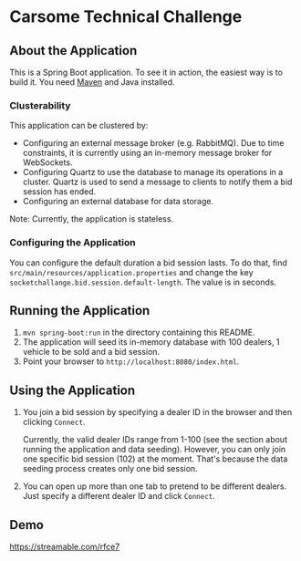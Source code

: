 # Carsome Technical Challenge

## About the Application
This is a Spring Boot application. To see it in action, the easiest way is to build it. You need [Maven](https://maven.apache.org/) and Java installed.


### Clusterability
This application can be clustered by:

* Configuring an external message broker (e.g. RabbitMQ). Due to time constraints, it is currently using an in-memory message broker for WebSockets.
* Configuring Quartz to use the database to manage its operations in a cluster. Quartz is used to send a message to clients to notify them a bid session has ended.
* Configuring an external database for data storage.

Note: Currently, the application is stateless. 

### Configuring the Application
You can configure the default duration a bid session lasts. To do that, find `src/main/resources/application.properties` and change the key `socketchallange.bid.session.default-length`. The value is in seconds.


## Running the Application

1. `mvn spring-boot:run` in the directory containing this README.
1. The application will seed its in-memory database with 100 dealers, 1 vehicle to be sold and a bid session.
1. Point your browser to `http://localhost:8080/index.html`.

## Using the Application
1. You join a bid session by specifying a dealer ID in the browser and then clicking `Connect`. 

   Currently, the valid dealer IDs range from 1-100 (see the section about running the application and data seeding). However, you can only join one specific bid session (102) at the moment. That's because the data seeding process creates only one bid session.
1. You can open up more than one tab to pretend to be different dealers. Just specify a different dealer ID and click `Connect`.

## Demo
https://streamable.com/rfce7
